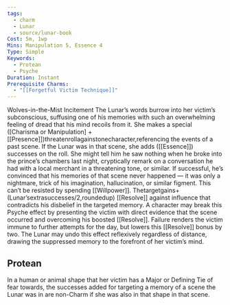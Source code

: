 ```yaml
---
tags:
  - charm
  - Lunar
  - source/lunar-book
Cost: 5m, 1wp
Mins: Manipulation 5, Essence 4
Type: Simple
Keywords:
  - Protean
  - Psyche
Duration: Instant
Prerequisite Charms:
  - "[[Forgetful Victim Technique]]"
---
```

Wolves-in-the-Mist Incitement The Lunar’s words burrow into her victim’s subconscious, suffusing one of his memories with such an overwhelming feeling of dread that his mind recoils from it. She makes a special ([Charisma or Manipulation] + [[Presence]])threatenrollagainstonecharacter,referencing the events of a past scene. If the Lunar was in that scene, she adds ([[Essence]]) successes on the roll. She might tell him he saw nothing when he broke into the prince’s chambers last night, cryptically remark on a conversation he had with a local merchant in a threatening tone, or similar. If successful, he’s convinced that his memories of that scene never happened — it was only a nightmare, trick of his imagination, hallucination, or similar figment. This can’t be resisted by spending [[Willpower]]. Thetargetgains+(Lunar’sextrasuccesses/2,roundedup) [[Resolve]] against influence that contradicts his disbelief in the targeted memory. A character may break this Psyche effect by presenting the victim with direct evidence that the scene occurred and overcoming his boosted [[Resolve]]. Failure renders the victim immune to further attempts for the day, but lowers this [[Resolve]] bonus by two. The Lunar may undo this effect reflexively regardless of distance, drawing the suppressed memory to the forefront of her victim’s mind. 
## Protean 

In a human or animal shape that her victim has a Major or Defining Tie of fear towards, the successes added for targeting a memory of a scene the Lunar was in are non-Charm if she was also in that shape in that scene.